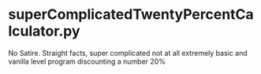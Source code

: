 # superComplicatedTwentyPercentCalculator.py
No Satire. Straight facts, super complicated not at all extremely basic and vanilla level program discounting a number 20%
